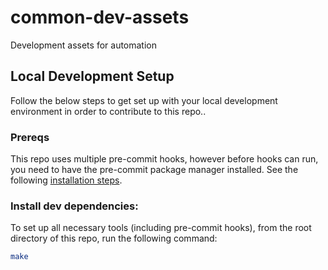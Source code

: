 # common-dev-assets
Development assets for automation


## Local Development Setup
Follow the below steps to get set up with your local development environment in order to contribute to this repo..

### Prereqs
This repo uses multiple pre-commit hooks, however before hooks can run, you need to have the pre-commit package manager
installed. See the following [installation steps](https://pre-commit.com/#install).

### Install dev dependencies:
To set up all necessary tools (including pre-commit hooks), from the root directory of this repo, run the following
command:
```bash
make
```
